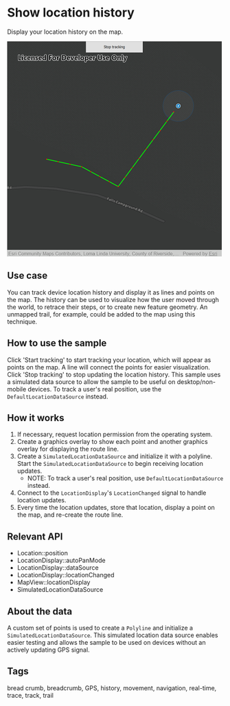 # Show location history

Display your location history on the map.

![](screenshot.png)

## Use case

You can track device location history and display it as lines and points on the map. The history can be used to visualize how the user moved through the world, to retrace their steps, or to create new feature geometry. An unmapped trail, for example, could be added to the map using this technique.

## How to use the sample

Click 'Start tracking' to start tracking your location, which will appear as points on the map. A line will connect the points for easier visualization. Click 'Stop tracking' to stop updating the location history. This sample uses a simulated data source to allow the sample to be useful on desktop/non-mobile devices. To track a user's real position, use the `DefaultLocationDataSource` instead.

## How it works

1. If necessary, request location permission from the operating system.
2. Create a graphics overlay to show each point and another graphics overlay for displaying the route line.
3. Create a `SimulatedLocationDataSource` and initialize it with a polyline. Start the `SimulatedLocationDataSource` to begin receiving location updates.
   - NOTE: To track a user's real position, use `DefaultLocationDataSource` instead.
4. Connect to the `LocationDisplay`'s `LocationChanged` signal to handle location updates.
5. Every time the location updates, store that location, display a point on the map, and re-create the route line.

## Relevant API

* Location::position
* LocationDisplay::autoPanMode
* LocationDisplay::dataSource
* LocationDisplay::locationChanged
* MapView::locationDisplay
* SimulatedLocationDataSource

## About the data

A custom set of points is used to create a `Polyline` and initialize a `SimulatedLocationDataSource`. This simulated location data source enables easier testing and allows the sample to be used on devices without an actively updating GPS signal.

## Tags

bread crumb, breadcrumb, GPS, history, movement, navigation, real-time, trace, track, trail
